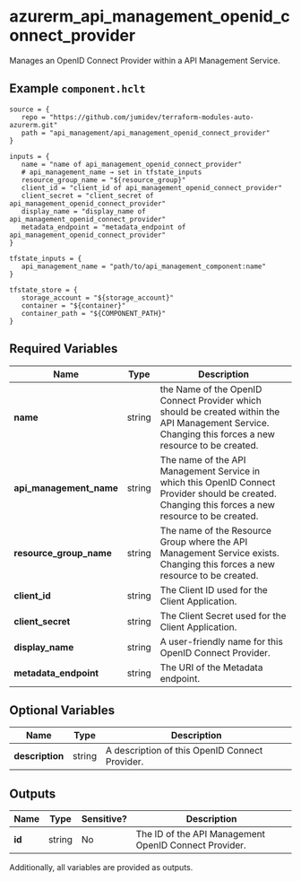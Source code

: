 # azurerm_api_management_openid_connect_provider

Manages an OpenID Connect Provider within a API Management Service.

## Example `component.hclt`

```hcl
source = {
   repo = "https://github.com/jumidev/terraform-modules-auto-azurerm.git"   
   path = "api_management/api_management_openid_connect_provider"   
}

inputs = {
   name = "name of api_management_openid_connect_provider"   
   # api_management_name → set in tfstate_inputs
   resource_group_name = "${resource_group}"   
   client_id = "client_id of api_management_openid_connect_provider"   
   client_secret = "client_secret of api_management_openid_connect_provider"   
   display_name = "display_name of api_management_openid_connect_provider"   
   metadata_endpoint = "metadata_endpoint of api_management_openid_connect_provider"   
}

tfstate_inputs = {
   api_management_name = "path/to/api_management_component:name"   
}

tfstate_store = {
   storage_account = "${storage_account}"   
   container = "${container}"   
   container_path = "${COMPONENT_PATH}"   
}

```

## Required Variables

| Name | Type |  Description |
| ---- | --------- |  ----------- |
| **name** | string |  the Name of the OpenID Connect Provider which should be created within the API Management Service. Changing this forces a new resource to be created. | 
| **api_management_name** | string |  The name of the API Management Service in which this OpenID Connect Provider should be created. Changing this forces a new resource to be created. | 
| **resource_group_name** | string |  The name of the Resource Group where the API Management Service exists. Changing this forces a new resource to be created. | 
| **client_id** | string |  The Client ID used for the Client Application. | 
| **client_secret** | string |  The Client Secret used for the Client Application. | 
| **display_name** | string |  A user-friendly name for this OpenID Connect Provider. | 
| **metadata_endpoint** | string |  The URI of the Metadata endpoint. | 

## Optional Variables

| Name | Type |  Description |
| ---- | --------- |  ----------- |
| **description** | string |  A description of this OpenID Connect Provider. | 



## Outputs

| Name | Type | Sensitive? | Description |
| ---- | ---- | --------- | --------- |
| **id** | string | No  | The ID of the API Management OpenID Connect Provider. | 

Additionally, all variables are provided as outputs.
